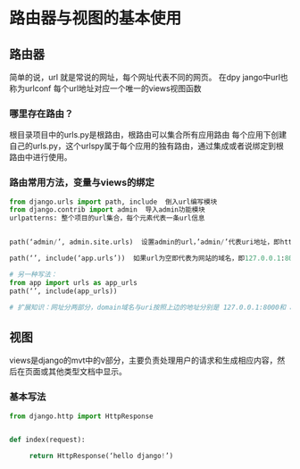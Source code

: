 <!--
 * @Author: your name
 * @Date: 2021-06-17 15:15:52
 * @LastEditTime: 2021-06-17 16:21:37
 * @LastEditors: Please set LastEditors
 * @Description: In User Settings Edit
 * @FilePath: \django-lession\src\lession2\2-1_路由器与视图的基本使用.md
-->
# 路由器与视图的基本使用  

## 路由器  

简单的说，url 就是常说的网址，每个网址代表不同的网页。
在dpy
jango中url也称为urlconf
每个url地址对应一个唯一的views视图函数

### 哪里存在路由？  

根目录项目中的urls.py是根路由，根路由可以集合所有应用路由
每个应用下创建自己的urls.py，这个urlspy属于每个应用的独有路由，通过集成或者说绑定到根路由中进行使用。

### 路由常用方法，变量与views的绑定  

```py
from django.urls import path, include  倒入url编写模块
from django.contrib import admin  导入admin功能模块
urlpatterns: 整个项目的url集合，每个元素代表一条url信息


path(‘admin/’, admin.site.urls)  设置admin的url，’admin/’代表uri地址，即http://127.0.0.1:8000/admin/，admin后边的斜杠为路径的分隔符，admin.site.urls 是url对应的视图函数

path(‘’, include(‘app.urls’))  如果url为空即代表为网站的域名，即127.0.0.1:8000,通常为网站的首页，include的是将应用中的urls包含进来

# 另一种写法：
from app import urls as app_urls
path(‘’, include(app_urls))

# 扩展知识：网址分两部分，domain域名与uri按照上边的地址分别是 127.0.0.1:8000和 admin
```

## 视图  

views是django的mvt中的v部分，主要负责处理用户的请求和生成相应内容，然后在页面或其他类型文档中显示。

### 基本写法  

```py
from django.http import HttpResponse


def index(request):

     return HttpResponse(‘hello django!’)

```
